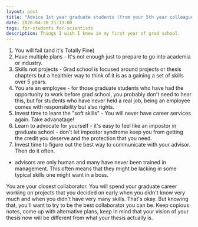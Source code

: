 ```yaml
---
layout: post
title: "Advice 1st year graduate students (from your 5th year colleague)"
date: 2020-04-28 21:13:00
tags: for-students for-scientists
description: Things I wish I knew in my first year of grad school. 
---
```


1. You will fail (and it's Totally Fine)
2. Have multiple plans - It's not enough just to prepare to go into academia or industry.
3. Skills not projects - Grad school is focused around projects or thesis chapters but a healthier way to think of it is as a gaining a set of skills over 5 years.
4. You are an employee - for those graduate students who have had the opportunity to work before grad school, you probably don't need to hear this, but for students who have never held a real job, being an employee comes with responsibility but also rights. 
5. Invest time to learn the "soft skills" - You will never have career services again. Take advanatage!
6. Learn to advocate for yourself - it's easy to feel like an impostor in graduate school - don't let impostor syndrome keep you from getting the credit you deserve and the protection that you need.
7. Invest time to figure out the best way to communicate with your advisor. Then do it often. 
 + advisors are only human and many have never been trained in management. This often means that they might be lacking in some typical skills one might want in a boss. 
 
You are your closest collaborator. You will spend your graduate career working on projects that you decided on early when you didn't know very much and when you didn't have very many skills. That's okay. But knowing that, you'll want to try to be the best collaborator you can be. Keep copious notes, come up with alternative plans, keep in mind that your vision of your thesis now will be different from what your thesis actually is. 